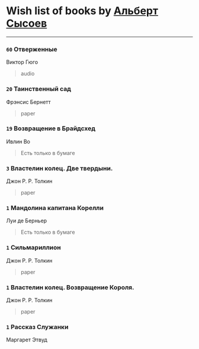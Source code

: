 # Wish list of books by [Альберт Сысоев](http://vk.com/id47446642)
---

### `60` Отверженные
Виктор Гюго
> audio

### `20` Таинственный сад
Фрэнсис Бернетт
> paper

### `19` Возвращение в Брайдсхед
Ивлин Во
> Есть только в бумаге

### `3` Властелин колец. Две твердыни.
Джон Р. Р. Толкин
> paper

### `1` Мандолина капитана Корелли
Луи де Берньер
> Есть только в бумаге

### `1` Сильмариллион
Джон Р. Р. Толкин
> paper

### `1` Властелин колец. Возвращение Короля.
Джон Р. Р. Толкин
> paper

### `1` Рассказ Служанки
Маргарет Этвуд

